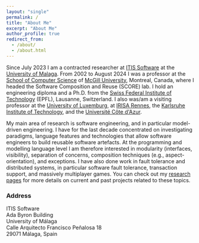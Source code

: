 ```yaml
---
layout: "single"
permalink: /
title: "About Me"
excerpt: "About Me"
author_profile: true
redirect_from: 
  - /about/
  - /about.html
---
```


Since July 2023 I am a contracted researcher at [ITIS Software](https://itis.uma.es/) at the [University of Malaga](https://www.uma.es/). From 2002 to August 2024 I was a professor at the [School of Computer Science](http:www.cs.mcgill.ca/) of [McGill University](https://www.mcgill.ca), Montreal, Canada, where I headed the Software Composition and Reuse (SCORE) lab. I hold an engineering diploma and a Ph.D. from the [Swiss Federal Institute of Technology](https://www.epfl.ch/) (EPFL), Lausanne, Switzerland. I also was/am a visiting professor at the [University of Luxemburg](https://wwwen.uni.lu), at [IRISA Rennes](http://www.irisa.fr/en), the [Karlsruhe Institute of Technology](https://www.kit.edu), and the [Université Côte d'Azur](https://univ-cotedazur.eu).

My main area of research is software engineering, and in particular model-driven engineering. I have for the last decade concentrated on investigating paradigms, language features and technologies that allow software engineers to build reusable software artefacts. At the programming and modelling language level I am therefore interested in modularity (interfaces, visibility), separation of concerns, composition techniques (e.g., aspect-orientation), and exceptions. I have also done work in fault tolerance and distributed systems, in particular software fault tolerance, transaction support, and massively multiplayer games. You can check out my [research pages](/portfolio/) for more details on current and past projects related to these topics.

### Address

ITIS Software<br>
Ada Byron Building<br>
University of Málaga<br>
Calle Arquitecto Francisco Peñalosa 18<br>
29071 Málaga, Spain<br>
